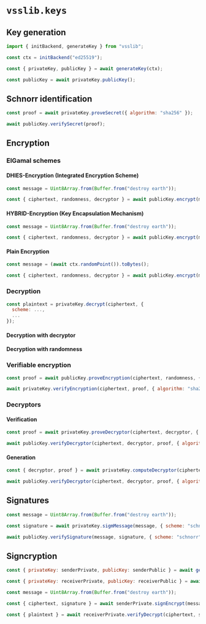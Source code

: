 # `vsslib.keys`

## Key generation

```js
import { initBackend, generateKey } from "vsslib";

const ctx = initBackend("ed25519");

const { privateKey, publicKey } = await generateKey(ctx);
```

```js
const publicKey = await privateKey.publicKey();
```

## Schnorr identification

```js
const proof = await privateKey.proveSecret({ algorithm: "sha256" });
```

```js
await publicKey.verifySecret(proof);
```

## Encryption

### ElGamal schemes

#### DHIES-Encryption (Integrated Encryption Scheme)

```js
const message = Uint8Array.from(Buffer.from("destroy earth"));
```

```js
const { ciphertext, randomness, decryptor } = await publicKey.encrypt(message, { scheme: "dhies", algorithm: "sha256", mode: "aes-256-cbc" });
```


#### HYBRID-Encryption (Key Encapsulation Mechanism)

```js
const message = Uint8Array.from(Buffer.from("destroy earth"));
```

```js
const { ciphertext, randomness, decryptor } = await publicKey.encrypt(message, { scheme: "hybrid", mode: "aes-256-cbc" });
```

#### Plain Encryption

```js
const message = (await ctx.randomPoint()).toBytes();
```

```js
const { ciphertext, randomness, decryptor } = await publicKey.encrypt(message, { scheme: "plain" });
```

### Decryption

```js
const plaintext = privateKey.decrypt(ciphertext, {
  scheme: ...,
  ...
});
```

#### Decryption with decryptor

#### Decryption with randomness

### Verifiable encryption

```js
const proof = await publicKey.proveEncryption(ciphertext, randomness, { algorithm: "sha256" });
```

```js
await privateKey.verifyEncryption(ciphertext, proof, { algorithm: "sha256" });
```

### Decryptors

#### Verification

```js
const proof = await privateKey.proveDecryptor(ciphertext, decryptor, { algorithm: "sha256" });
```

```js
await publicKey.verifyDecryptor(ciphertext, decryptor, proof, { algorithm: "sha256" });
```

#### Generation

```js
const { decryptor, proof } = await privateKey.computeDecryptor(ciphertext, { algorithm: "sha256" });
```

```js
await publicKey.verifyDecryptor(ciphertext, decryptor, proof, { algorithm: "sha256" });
```

## Signatures

```js
const message = Uint8Array.from(Buffer.from("destroy earth"));
```

```js
const signature = await privateKey.sigmMessage(message, { scheme: "schnorr", algorithm: "sha256" });
```

```js
await publicKey.verifySignature(message, signature, { scheme: "schnorr", algorithm: "sha256" });
```

## Signcryption

```js
const { privateKey: senderPrivate, publicKey: senderPublic } = await generateKey("ed25519");
```

```js
const { privateKey: receiverPrivate, publicKey: receiverPublic } = await generateKey("ed25519");
```

```js
const message = Uint8Array.from(Buffer.from("destroy earth"));
```

```js
const { ciphertext, signature } = await senderPrivate.signEncrypt(message, receiverPublic, { encScheme: "hybrid", sigScheme: "schnorr" });
```

```js
const { plaintext } = await receiverPrivate.verifyDecrypt(ciphertext, signature, senderPublic, { encScheme: "hybrid", sigScheme: "schnorr" });
```
